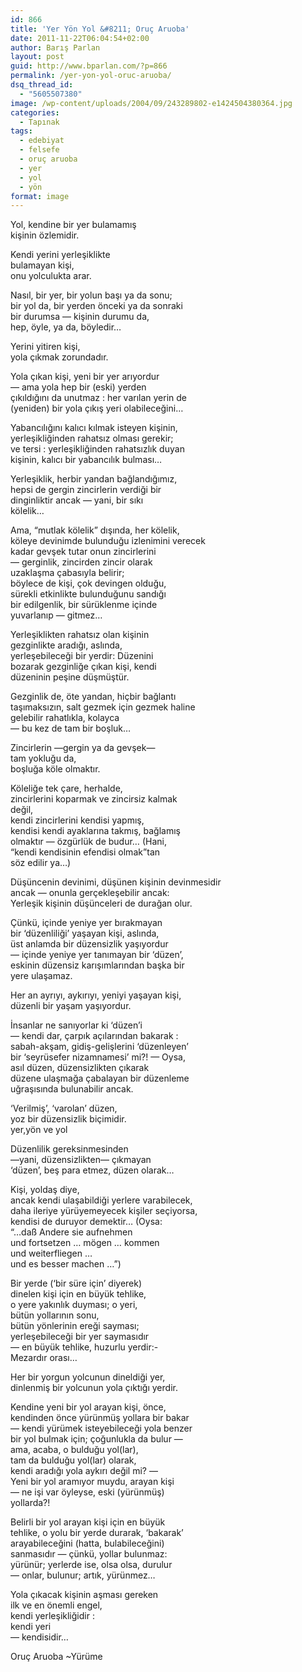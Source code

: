 ```yaml
---
id: 866
title: 'Yer Yön Yol &#8211; Oruç Aruoba'
date: 2011-11-22T06:04:54+02:00
author: Barış Parlan
layout: post
guid: http://www.bparlan.com/?p=866
permalink: /yer-yon-yol-oruc-aruoba/
dsq_thread_id:
  - "5605507380"
image: /wp-content/uploads/2004/09/243289802-e1424504380364.jpg
categories:
  - Tapınak
tags:
  - edebiyat
  - felsefe
  - oruç aruoba
  - yer
  - yol
  - yön
format: image
---
```

<div class="ttr_start">
</div>

Yol, kendine bir yer bulamamış  
kişinin özlemidir.

Kendi yerini yerleşiklikte  
bulamayan kişi,  
onu yolculukta arar.

Nasıl, bir yer, bir yolun başı ya da sonu;  
bir yol da, bir yerden önceki ya da sonraki  
bir durumsa — kişinin durumu da,  
hep, öyle, ya da, böyledir&#8230;

Yerini yitiren kişi,  
yola çıkmak zorundadır.

Yola çıkan kişi, yeni bir yer arıyordur  
— ama yola hep bir (eski) yerden  
çıkıldığını da unutmaz : her varılan yerin de  
(yeniden) bir yola çıkış yeri olabileceğini&#8230;

Yabancılığını kalıcı kılmak isteyen kişinin,  
yerleşikliğinden rahatsız olması gerekir;  
ve tersi : yerleşikliğinden rahatsızlık duyan  
kişinin, kalıcı bir yabancılık bulması&#8230;

Yerleşiklik, herbir yandan bağlandığımız,  
hepsi de gergin zincirlerin verdiği bir  
dinginliktir ancak — yani, bir sıkı  
kölelik&#8230;

Ama, &#8220;mutlak kölelik&#8221; dışında, her kölelik,  
köleye devinimde bulunduğu izlenimini verecek  
kadar gevşek tutar onun zincirlerini  
— gerginlik, zincirden zincir olarak  
uzaklaşma çabasıyla belirir;  
böylece de kişi, çok devingen olduğu,  
sürekli etkinlikte bulunduğunu sandığı  
bir edilgenlik, bir sürüklenme içinde  
yuvarlanıp — gitmez&#8230;

Yerleşiklikten rahatsız olan kişinin  
gezginlikte aradığı, aslında,  
yerleşebileceği bir yerdir: Düzenini  
bozarak gezginliğe çıkan kişi, kendi  
düzeninin peşine düşmüştür.

Gezginlik de, öte yandan, hiçbir bağlantı  
taşımaksızın, salt gezmek için gezmek haline  
gelebilir rahatlıkla, kolayca  
— bu kez de tam bir boşluk&#8230;

Zincirlerin —gergin ya da gevşek—  
tam yokluğu da,  
boşluğa köle olmaktır.

Köleliğe tek çare, herhalde,  
zincirlerini koparmak ve zincirsiz kalmak  
değil,  
kendi zincirlerini kendisi yapmış,  
kendisi kendi ayaklarına takmış, bağlamış  
olmaktır — özgürlük de budur&#8230; (Hani,  
&#8220;kendi kendisinin efendisi olmak&#8221;tan  
söz edilir ya&#8230;)

Düşüncenin devinimi, düşünen kişinin devinmesidir  
ancak — onunla gerçekleşebilir ancak:  
Yerleşik kişinin düşünceleri de durağan olur.

Çünkü, içinde yeniye yer bırakmayan  
bir &#8216;düzenliliği&#8217; yaşayan kişi, aslında,  
üst anlamda bir düzensizlik yaşıyordur  
— içinde yeniye yer tanımayan bir &#8216;düzen&#8217;,  
eskinin düzensiz karışımlarından başka bir  
yere ulaşamaz.

Her an ayrıyı, aykırıyı, yeniyi yaşayan kişi,  
düzenli bir yaşam yaşıyordur.

İnsanlar ne sanıyorlar ki &#8216;düzen&#8217;i  
— kendi dar, çarpık açılarından bakarak :  
sabah-akşam, gidiş-gelişlerini &#8216;düzenleyen&#8217;  
bir &#8216;seyrüsefer nizamnamesi&#8217; mi?! — Oysa,  
asıl düzen, düzensizlikten çıkarak  
düzene ulaşmağa çabalayan bir düzenleme  
uğraşısında bulunabilir ancak.

&#8216;Verilmiş&#8217;, &#8216;varolan&#8217; düzen,  
yoz bir düzensizlik biçimidir.  
yer,yön ve yol

Düzenlilik gereksinmesinden  
—yani, düzensizlikten— çıkmayan  
&#8216;düzen&#8217;, beş para etmez, düzen olarak&#8230;

Kişi, yoldaş diye,  
ancak kendi ulaşabildiği yerlere varabilecek,  
daha ileriye yürüyemeyecek kişiler seçiyorsa,  
kendisi de duruyor demektir&#8230; (Oysa:  
&#8220;&#8230;daß Andere sie aufnehmen  
und fortsetzen &#8230; mögen &#8230; kommen  
und weiterfliegen &#8230;  
und es besser machen &#8230;&#8221;)

Bir yerde (&#8216;bir süre için&#8217; diyerek)  
dinelen kişi için en büyük tehlike,  
o yere yakınlık duyması; o yeri,  
bütün yollarının sonu,  
bütün yönlerinin ereği sayması;  
yerleşebileceği bir yer saymasıdır  
— en büyük tehlike, huzurlu yerdir:-  
Mezardır orası&#8230;

Her bir yorgun yolcunun dineldiği yer,  
dinlenmiş bir yolcunun yola çıktığı yerdir.

Kendine yeni bir yol arayan kişi, önce,  
kendinden önce yürünmüş yollara bir bakar  
— kendi yürümek isteyebileceği yola benzer  
bir yol bulmak için; çoğunlukla da bulur —  
ama, acaba, o bulduğu yol(lar),  
tam da bulduğu yol(lar) olarak,  
kendi aradığı yola aykırı değil mi? —  
Yeni bir yol aramıyor muydu, arayan kişi  
— ne işi var öyleyse, eski (yürünmüş)  
yollarda?!

Belirli bir yol arayan kişi için en büyük  
tehlike, o yolu bir yerde durarak, &#8216;bakarak&#8217;  
arayabileceğini (hatta, bulabileceğini)  
sanmasıdır — çünkü, yollar bulunmaz:  
yürünür; yerlerde ise, olsa olsa, durulur  
— onlar, bulunur; artık, yürünmez&#8230;

Yola çıkacak kişinin aşması gereken  
ilk ve en önemli engel,  
kendi yerleşikliğidir :  
kendi yeri  
— kendisidir&#8230;

Oruç Aruoba ~Yürüme

<div class="ttr_end">
</div>
